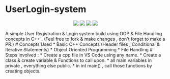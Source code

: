 # UserLogin-system
<p align="center">
<a href="https://github.com/khushi0704/UserLogin-system"><img src="https://img.shields.io/badge/Public%20Repo-%F0%9F%A4%8D-Green"></a>
<a href="https://github.com/Dragsters/Nutrihelp"><img src="https://img.shields.io/badge/Built%20by-developers%20%3C%2F%3E-0059b3"></a>
<a href="https://github.com/Dragsters/Nutrihelp"><img src="https://img.shields.io/static/v1.svg?label=Contributions&message=Welcome&color=yellow"></a>
<a href="https://github.com/Dragsters"><img src="https://img.shields.io/badge/maintenance-yes-brightgreen"></a>
</p>
A simple User Registration &amp; Login system build using OOP &amp; File Handling concepts in C++ . (Feel free to fork &amp; make changes , don't forget to make a PR.)
# Concepts Used
* Basic C++ Concepts (Header files , Conditional & Iterative Statements)
* Object Oriented Programming 
* File Handling
# Steps Involved :
* Create a cpp file in VS Code using any name.
* Create a class & create variable & Functions to call upon.
  * all main variables in private , everything else public.
  * in int main() , call those functions by creating objects.
